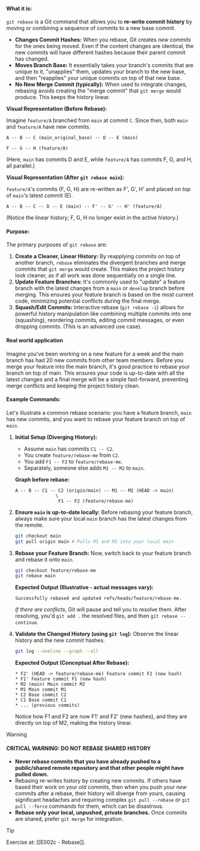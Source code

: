 #### What it is:

`git rebase` is a Git command that allows you to **re-write commit history** by moving or combining a sequence of commits to a new base commit.

* **Changes Commit Hashes:** When you rebase, Git creates *new commits* for the ones being moved. Even if the content changes are identical, the new commits will have different hashes because their parent commit has changed.
* **Moves Branch Base:** It essentially takes your branch's commits that are unique to it, "unapplies" them, updates your branch to the new base, and then "reapplies" your unique commits on top of that new base.
* **No New Merge Commit (typically):** When used to integrate changes, rebasing avoids creating the "merge commit" that `git merge` would produce. This keeps the history linear.

**Visual Representation (Before Rebase):**

Imagine `feature/A` branched from `main` at commit `C`. Since then, both `main` and `feature/A` have new commits.

```
A -- B -- C (main_original_base) -- D -- E (main)

F -- G -- H (feature/A)
```
(Here, `main` has commits D and E, while `feature/A` has commits F, G, and H, all parallel.)

**Visual Representation (After `git rebase main`):**

`feature/A`'s commits (F, G, H) are re-written as F', G', H' and placed on top of `main`'s latest commit (E).

```
A -- B -- C -- D -- E (main) -- F' -- G' -- H' (feature/A)
```
(Notice the linear history; F, G, H no longer exist in the active history.)

#### Purpose:

The primary purposes of `git rebase` are:

1.  **Create a Cleaner, Linear History:** By reapplying commits on top of another branch, `rebase` eliminates the divergent branches and merge commits that `git merge` would create. This makes the project history look cleaner, as if all work was done sequentially on a single line.
2.  **Update Feature Branches:** It's commonly used to "update" a feature branch with the latest changes from a `main` or `develop` branch before merging. This ensures your feature branch is based on the most current code, minimizing potential conflicts during the final merge.
3.  **Squash/Edit Commits:** Interactive rebase (`git rebase -i`) allows for powerful history manipulation like combining multiple commits into one (squashing), reordering commits, editing commit messages, or even dropping commits. (This is an advanced use case).

#### **Real world application** 

Imagine you've been working on a new feature for a week and the main branch has had 20 new commits from other team members. Before you merge your feature into the main branch, it's good practice to rebase your branch on top of main. This ensures your code is up-to-date with all the latest changes and a final merge will be a simple fast-forward, preventing merge conflicts and keeping the project history clean.
#### Example Commands:

Let's illustrate a common rebase scenario: you have a feature branch, `main` has new commits, and you want to rebase your feature branch on top of `main`.

1.  **Initial Setup (Diverging History):**
    * Assume `main` has commits `C1 -- C2`.
    * You create `feature/rebase-me` from `C2`.
    * You add `F1 -- F2` to `feature/rebase-me`.
    * Separately, someone else adds `M1 -- M2` to `main`.

    **Graph before rebase:**
    ```
    A -- B -- C1 -- C2 (origin/main) -- M1 -- M2 (HEAD -> main)
                   \
                    F1 -- F2 (feature/rebase-me)
    ```

2.  **Ensure `main` is up-to-date locally:**
    Before rebasing your feature branch, always make sure your local `main` branch has the latest changes from the remote.

    ```bash
    git checkout main
    git pull origin main # Pulls M1 and M2 into your local main
    ```

3.  **Rebase your Feature Branch:**
    Now, switch back to your feature branch and rebase it onto `main`.

    ```bash
    git checkout feature/rebase-me
    git rebase main
    ```

    **Expected Output (Illustrative - actual messages vary):**
    ```
    Successfully rebased and updated refs/heads/feature/rebase-me.
    ```
    *If there are conflicts*, Git will pause and tell you to resolve them. After resolving, you'd `git add .` the resolved files, and then `git rebase --continue`.

4.  **Validate the Changed History (using `git log`):**
    Observe the linear history and the new commit hashes.

    ```bash
    git log --oneline --graph --all
    ```

    **Expected Output (Conceptual After Rebase):**
    ```
    * F2' (HEAD -> feature/rebase-me) Feature commit F2 (new hash)
    * F1' Feature commit F1 (new hash)
    * M2 (main) Main commit M2
    * M1 Main commit M1
    * C2 Base commit C2
    * C1 Base commit C1
    * ... (previous commits)
    ```
    Notice how F1 and F2 are now F1' and F2' (new hashes), and they are directly on top of M2, making the history linear.

> [!warning]
> 
> #### **CRITICAL WARNING: DO NOT REBASE SHARED HISTORY**
> 
> * **Never rebase commits that you have already pushed to a public/shared remote repository and that other people might have pulled down.**
> * Rebasing re-writes history by creating new commits. If others have based their work on your *old* commits, then when you push your *new* commits after a rebase, their history will diverge from yours, causing significant headaches and requiring complex `git pull --rebase` or `git pull --force` commands for them, which can be disastrous.
> * **Rebase only your local, unpushed, private branches.** Once commits are shared, prefer `git merge` for integration.

> [!tip]
> Exercise at: [[E002c - Rebase]].
